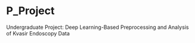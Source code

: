 # P_Project
Undergraduate Project: Deep Learning-Based Preprocessing and Analysis of Kvasir Endoscopy Data
